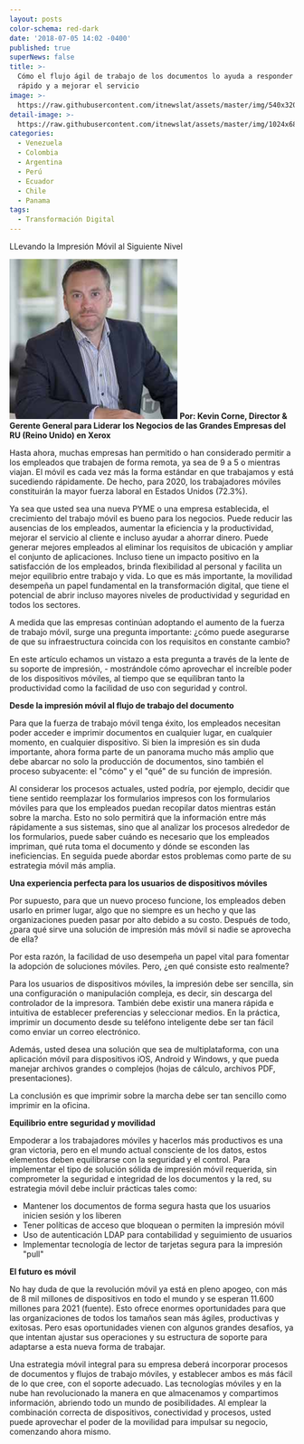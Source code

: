 ```yaml
---
layout: posts
color-schema: red-dark
date: '2018-07-05 14:02 -0400'
published: true
superNews: false
title: >-
  Cómo el flujo ágil de trabajo de los documentos lo ayuda a responder más
  rápido y a mejorar el servicio
image: >-
  https://raw.githubusercontent.com/itnewslat/assets/master/img/540x320/Xerox-canales-p.jpg
detail-image: >-
  https://raw.githubusercontent.com/itnewslat/assets/master/img/1024x680/Xerox-canales-g.jpg
categories:
  - Venezuela
  - Colombia
  - Argentina
  - Perú
  - Ecuador
  - Chile
  - Panama
tags:
  - Transformación Digital
---
```

LLevando la Impresión Móvil al Siguiente Nivel

![](https://raw.githubusercontent.com/itnewslat/assets/master/img/300x300/Kevin-Corne.jpg)
**Por: Kevin Corne, Director & Gerente General para Liderar los Negocios de las Grandes Empresas del RU (Reino Unido) en Xerox**

Hasta ahora, muchas empresas han permitido o han considerado permitir a los empleados que trabajen de forma remota, ya sea de 9 a 5 o mientras viajan. El móvil es cada vez más la forma estándar en que trabajamos y está sucediendo rápidamente. De hecho, para 2020, los trabajadores móviles constituirán la mayor fuerza laboral en Estados Unidos (72.3%).

Ya sea que usted sea una nueva PYME o una empresa establecida, el crecimiento del trabajo móvil es bueno para los negocios. Puede reducir las ausencias de los empleados, aumentar la eficiencia y la productividad, mejorar el servicio al cliente e incluso ayudar a ahorrar dinero. Puede generar mejores empleados al eliminar los requisitos de ubicación y ampliar el conjunto de aplicaciones. Incluso tiene un impacto positivo en la satisfacción de los empleados, brinda flexibilidad al personal y facilita un mejor equilibrio  entre trabajo y vida. Lo que es más importante, la movilidad desempeña un papel fundamental en la transformación digital, que tiene el potencial de abrir incluso mayores niveles de productividad y seguridad en todos los sectores.

A medida que las empresas continúan adoptando el aumento de la fuerza de trabajo móvil, surge una pregunta importante: ¿cómo puede asegurarse de que su infraestructura coincida con los requisitos en constante cambio?

En este artículo echamos un vistazo a esta pregunta a través de la lente de su soporte de impresión, - mostrándole cómo aprovechar el increíble poder de los dispositivos móviles, al tiempo que se equilibran tanto  la productividad como la facilidad de uso con seguridad y control.

**Desde la impresión móvil al flujo de trabajo del documento**

Para que la fuerza de trabajo móvil tenga éxito, los empleados necesitan poder acceder e imprimir documentos en cualquier lugar, en cualquier momento, en cualquier dispositivo. Si bien la impresión es sin duda importante, ahora forma parte de un panorama mucho más amplio que debe abarcar no solo la producción de documentos, sino también el proceso subyacente: el "cómo" y el "qué" de su función de impresión.

Al considerar los procesos actuales, usted podría, por ejemplo, decidir que tiene sentido reemplazar los formularios impresos con los formularios móviles para que los empleados puedan recopilar datos mientras están sobre la marcha. Esto no solo permitirá que la información entre más rápidamente a sus sistemas, sino que al analizar los procesos alrededor de los formularios, puede saber cuándo es necesario que los empleados impriman, qué ruta toma el documento y dónde se esconden las ineficiencias. En seguida puede abordar estos problemas como parte de su estrategia móvil más amplia.

**Una experiencia perfecta  para los usuarios de dispositivos móviles**

Por supuesto, para que un nuevo proceso funcione, los empleados deben usarlo en primer lugar, algo que no siempre es un hecho y que las organizaciones pueden pasar por alto debido a su costo. Después de todo, ¿para qué sirve una solución de impresión más móvil si nadie se aprovecha de ella?

Por esta razón, la facilidad de uso desempeña un papel vital para fomentar la adopción de soluciones móviles. Pero, ¿en qué consiste esto realmente?

Para los usuarios de dispositivos móviles, la impresión debe ser sencilla, sin una configuración o manipulación compleja, es decir, sin descarga del controlador de la impresora. También debe existir una manera rápida e intuitiva de establecer preferencias y seleccionar medios. En la práctica, imprimir un documento desde su teléfono inteligente debe ser tan fácil como enviar un correo electrónico.

Además, usted desea una solución que sea de multiplataforma, con una aplicación móvil para dispositivos iOS, Android y Windows, y que pueda manejar archivos grandes o complejos (hojas de cálculo, archivos PDF, presentaciones).

La conclusión es que imprimir sobre la marcha  debe ser tan sencillo como imprimir en la oficina.

**Equilibrio entre seguridad y movilidad**

Empoderar a los trabajadores móviles y hacerlos más productivos es una gran victoria, pero en el mundo actual consciente de los datos, estos elementos deben equilibrarse con la seguridad y el control. Para implementar el tipo de solución sólida de impresión móvil requerida, sin comprometer la seguridad e integridad de los documentos y la red, su estrategia móvil debe incluir prácticas tales como:

- Mantener los documentos de forma segura hasta que los usuarios inicien sesión y los liberen
- Tener políticas de acceso que bloquean o permiten la impresión móvil
- Uso de autenticación LDAP para contabilidad y seguimiento de usuarios
- Implementar tecnología de lector de tarjetas segura para la impresión "pull"

**El futuro es móvil**

No hay duda de que la revolución móvil ya está en pleno apogeo, con más de 8 mil millones de dispositivos en todo el mundo y se esperan 11.600 millones para 2021 (fuente). Esto ofrece enormes oportunidades para que las organizaciones de todos los tamaños sean más ágiles, productivas y exitosas. Pero esas oportunidades vienen con algunos grandes desafíos, ya que intentan ajustar sus operaciones y su estructura de soporte para adaptarse a esta nueva forma de trabajar.

Una estrategia móvil integral para su empresa deberá incorporar procesos de documentos y flujos de trabajo móviles, y establecer ambos es más fácil de lo que cree, con el soporte adecuado.
Las tecnologías móviles y en la nube han revolucionado la manera en que almacenamos y compartimos información, abriendo todo un mundo de posibilidades. Al emplear la combinación correcta de dispositivos, conectividad y procesos, usted puede aprovechar el poder de la movilidad para impulsar su negocio, comenzando ahora mismo.

